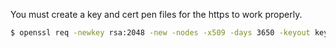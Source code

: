 You must create a key and cert pen files for the https to work properly.
```sh
$ openssl req -newkey rsa:2048 -new -nodes -x509 -days 3650 -keyout key.pen -out cart.pen
```
